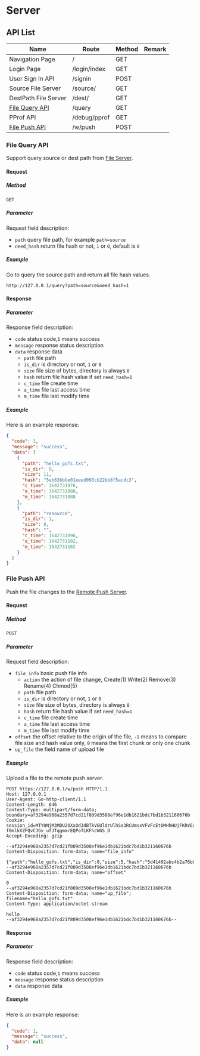 # Server

## API List

| Name                                  | Route          | Method    | Remark       |
| ------------------------------------- | ---------------| ----------| -------------|
| Navigation Page                       | /              |    GET    |              |
| Login Page                            | /login/index   |    GET    |              |
| User Sign In API                      | /signin        |    POST   |              |
| Source File Server                    | /source/       |    GET    |              |
| DestPath File Server                  | /dest/         |    GET    |              |
| [File Query API](#file-query-api)     | /query         |    GET    |              |
| PProf API                             | /debug/pprof   |    GET    |              |
| [File Push API](#file-push-api)       | /w/push        |    POST   |              |

### File Query API

Support query source or dest path from [File Server](/README.md#file-server).

#### Request

##### Method

`GET`

##### Parameter

Request field description:

- `path` query file path, for example `path=source`
- `need_hash` return file hash or not, `1` or `0`, default is `0`

##### Example

Go to query the source path and return all file hash values.

```text
http://127.0.0.1/query?path=source&need_hash=1
```

#### Response

##### Parameter

Response field description:

- `code` status code,`1` means success
- `message` response status description
- `data` response data
    - `path` file path
    - `is_dir` is directory or not, `1` or `0`
    - `size` file size of bytes, directory is always `0`
    - `hash` return file hash value if set `need_hash=1`
    - `c_time` file create time
    - `a_time` file last access time
    - `m_time` file last modify time

##### Example

Here is an example response:

```json
{
  "code": 1,
  "message": "success",
  "data": [
    {
      "path": "hello_gofs.txt",
      "is_dir": 0,
      "size": 11,
      "hash": "5eb63bbbe01eeed093cb22bb8f5acdc3",
      "c_time": 1642731076,
      "a_time": 1642731088,
      "m_time": 1642731088
    },
    {
      "path": "resource",
      "is_dir": 1,
      "size": 0,
      "hash": "",
      "c_time": 1642731096,
      "a_time": 1642731102,
      "m_time": 1642731102
    }
  ]
}
```

### File Push API

Push the file changes to the [Remote Push Server](/README.md#remote-push-server).

#### Request

##### Method

`POST`

##### Parameter

Request field description:

- `file_info` basic push file info
    - `action` the action of file change, Create(1) Write(2) Remove(3) Rename(4) Chmod(5)
    - `path` file path
    - `is_dir` is directory or not, `1` or `0`
    - `size` file size of bytes, directory is always `0`
    - `hash` return file hash value if set `need_hash=1`
    - `c_time` file create time
    - `a_time` file last access time
    - `m_time` file last modify time
- `offset` the offset relative to the origin of the file, `-1` means to compare file size and hash value only, `0` means
  the first chunk or only one chunk
- `up_file` the field name of upload file

##### Example

Upload a file to the remote push server.

```text
POST https://127.0.0.1/w/push HTTP/1.1
Host: 127.0.0.1
User-Agent: Go-http-client/1.1
Content-Length: 646
Content-Type: multipart/form-data; boundary=af3294e968a2357d7cd21f809d3508ef96e1db1621bdc7bd1b321160676b
Cookie: session_id=MTY0NjM3MDU2OXxOd3dBTkVGUldrUlhSa3RCUmsxVFVFcEtOMHhHUjFKRVExRmFWMWhTVjFkSlNVWk1XVGRZU0RWS05VVlFRbGswVDB0U1UwRkJTRUU9fFrO-f0mlkXZFQvCJGv_ufJTqgmmrEQPoTLKFhcWG5_D
Accept-Encoding: gzip

--af3294e968a2357d7cd21f809d3508ef96e1db1621bdc7bd1b321160676b
Content-Disposition: form-data; name="file_info"

{"path":"hello_gofs.txt","is_dir":0,"size":5,"hash":"5d41402abc4b2a76b9719d911017c592","c_time":1646370569,"a_time":1646370572,"m_time":1646287764,"action":2}
--af3294e968a2357d7cd21f809d3508ef96e1db1621bdc7bd1b321160676b
Content-Disposition: form-data; name="offset"

0
--af3294e968a2357d7cd21f809d3508ef96e1db1621bdc7bd1b321160676b
Content-Disposition: form-data; name="up_file"; filename="hello_gofs.txt"
Content-Type: application/octet-stream

hello
--af3294e968a2357d7cd21f809d3508ef96e1db1621bdc7bd1b321160676b--
```

#### Response

##### Parameter

Response field description:

- `code` status code,`1` means success
- `message` response status description
- `data` response data

##### Example

Here is an example response:

```json
{
  "code": 1,
  "message": "success",
  "data": null
}
```